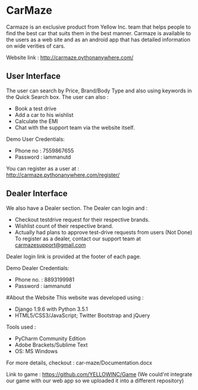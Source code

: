 # CarMaze

Carmaze is an exclusive product from Yellow Inc. team that helps people to find the best car that suits them in the best manner. Carmaze is available to the users as a web site and as an android app that has detailed information on wide verities of cars. 

Website link : http://carmaze.pythonanywhere.com/ 

## User Interface

The user can search by Price, Brand/Body Type and also using keywords in the Quick Search box.
The user can also :
  - Book a test drive
  - Add a car to his wishlist
  - Calculate the EMI
  - Chat with the support team via the website itself.

Demo User Credentials:
 - Phone no : 7559867655
 - Password : iammanutd
  
You can register as a user at : http://carmaze.pythonanywhere.com/register/

## Dealer Interface
We also have a Dealer section.
The Dealer can login and :
  - Checkout testdrive request for their respective brands.
  - Wishlist count of their respective brand.
  - Actually had plans to approve test-drive requests from users (Not Done)
To register as a dealer, contact our support team at carmazesupport@gmail.com

Dealer login link is provided at the footer of each page.

Demo Dealer Credentials:
 - Phone no. : 8893199981
 - Password : iammanutd

#About the Website
This website was developed using :
  - Django 1.9.6 with Python 3.5.1
  - HTML5/CSS3/JavaScript; Twitter Bootstrap and jQuery

Tools used :
  - PyCharm Community Edition
  - Adobe Brackets/Sublime Text
  - OS: MS Windows

For more details, checkout : car-maze/Documentation.docx

Link to game : https://github.com/YELLOWINC/Game (We could'nt integrate our game with our web app so we uploaded it into a different repository)
